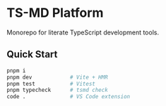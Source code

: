 # TS-MD Platform

Monorepo for literate TypeScript development tools.

## Quick Start

```bash
pnpm i
pnpm dev            # Vite + HMR
pnpm test           # Vitest
pnpm typecheck      # tsmd check
code .              # VS Code extension
```
